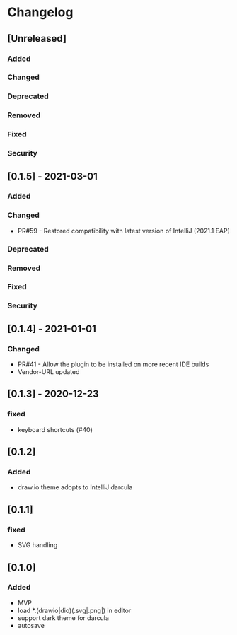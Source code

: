 
# Changelog

## [Unreleased]
### Added

### Changed

### Deprecated

### Removed

### Fixed

### Security
## [0.1.5] - 2021-03-01

### Added

### Changed
- PR#59 - Restored compatibility with latest version of IntelliJ (2021.1 EAP)

### Deprecated

### Removed

### Fixed

### Security

## [0.1.4] - 2021-01-01

### Changed
- PR#41 - Allow the plugin to be installed on more recent IDE builds 
- Vendor-URL updated

## [0.1.3] - 2020-12-23

### fixed
- keyboard shortcuts (#40)

## [0.1.2]

### Added
- draw.io theme adopts to IntelliJ darcula

## [0.1.1]

### fixed
- SVG handling

## [0.1.0]

### Added
-   MVP
-   load *.(drawio|dio)(.svg|.png|) in editor
-   support dark theme for darcula
-   autosave


